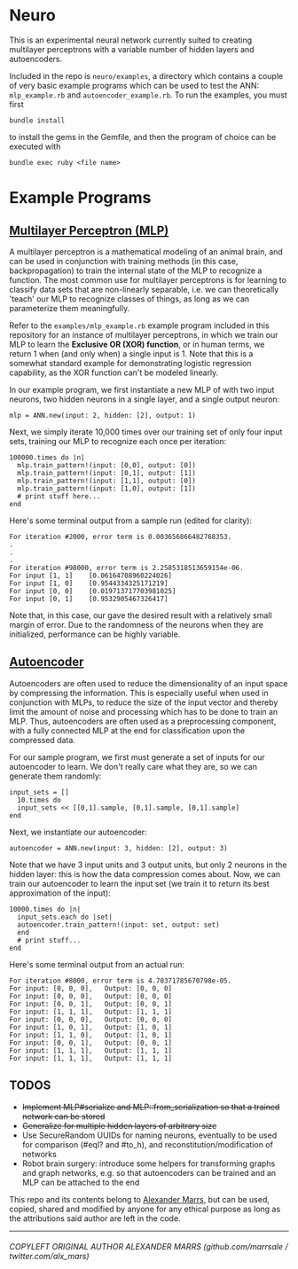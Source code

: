 # Neuro

This is an experimental neural network currently suited to creating multilayer perceptrons with a variable number of hidden layers and autoencoders.

Included in the repo is `neuro/examples`, a directory which contains a couple of very basic example programs which can be used to test the ANN: `mlp_example.rb` and `autoencoder_example.rb`. To run the examples, you must first

```bundle install```

to install the gems in the Gemfile, and then the program of choice can be executed with

```bundle exec ruby <file name>```

# Example Programs

## [Multilayer Perceptron (MLP)](http://en.wikipedia.org/wiki/Multilayer_perceptron)

A multilayer perceptron is a mathematical modeling of an animal brain, and can be used in conjunction with training methods (in this case, backpropagation) to train the internal state of the MLP to recognize a function.  The most common use for multilayer perceptrons is for learning to classify data sets that are non-linearly separable, i.e. we can theoretically 'teach' our MLP to recognize classes of things, as long as we can parameterize them meaningfully.

Refer to the `examples/mlp_example.rb` example program included in this repository for an instance of multilayer perceptrons, in which we train our MLP to learn the **Exclusive OR (XOR) function**, or in human terms, we return 1 when (and only when) a single input is 1.  Note that this is a somewhat standard example for demonstrating logistic regression capability, as the XOR function can't be modeled linearly.

In our example program, we first instantiate a new MLP of with two input neurons, two hidden neurons in a single layer, and a single output neuron:
```
mlp = ANN.new(input: 2, hidden: [2], output: 1)
```
Next, we simply iterate 10,000 times over our training set of only four input sets, training our MLP to recognize each once per iteration:

```
100000.times do |n|
  mlp.train_pattern!(input: [0,0], output: [0])
  mlp.train_pattern!(input: [0,1], output: [1])
  mlp.train_pattern!(input: [1,1], output: [0])
  mlp.train_pattern!(input: [1,0], output: [1])
  # print stuff here...
end
```
Here's some terminal output from a sample run (edited for clarity):
```
For iteration #2000, error term is 0.003656866482768353.
.
.
.
For iteration #98000, error term is 2.2585318513659154e-06.
For input [1, 1]	[0.06164708960224026]
For input [1, 0]	[0.9544334325171219]
For input [0, 0]	[0.019713717703981025]
For input [0, 1]	[0.9532905467326417]
```

Note that, in this case, our gave the desired result with a relatively small margin of error. Due to the randomness of the neurons when they are initialized, performance can be highly variable.

## [Autoencoder](http://en.wikipedia.org/wiki/Autoencoder)

Autoencoders are often used to reduce the dimensionality of an input space by compressing the information.  This is especially useful when used in conjunction with MLPs, to reduce the size of the input vector and thereby limit the amount of noise and processing which has to be done to train an MLP.  Thus, autoencoders are often used as a preprocessing component, with a fully connected MLP at the end for classification upon the compressed data.

For our sample program, we first must generate a set of inputs for our autoencoder to learn.  We don't really care what they are, so we can generate them randomly:

```
input_sets = []
  10.times do
  input_sets << [[0,1].sample, [0,1].sample, [0,1].sample]
end
```

Next, we instantiate our autoencoder:
```
autoencoder = ANN.new(input: 3, hidden: [2], output: 3)
```

Note that we have 3 input units and 3 output units, but only 2 neurons in the hidden layer: this is how the data compression comes about.  Now, we can train our autoencoder to learn the input set (we train it to return its best approximation of the input):
```
10000.times do |n|
  input_sets.each do |set|
  autoencoder.train_pattern!(input: set, output: set)
  end
  # print stuff...
end
```

Here's some terminal output from an actual run:
```
For iteration #8000, error term is 4.70371785670798e-05.
For input: [0, 0, 0],	Output: [0, 0, 0]
For input: [0, 0, 0],	Output: [0, 0, 0]
For input: [0, 0, 1],	Output: [0, 0, 1]
For input: [1, 1, 1],	Output: [1, 1, 1]
For input: [0, 0, 0],	Output: [0, 0, 0]
For input: [1, 0, 1],	Output: [1, 0, 1]
For input: [1, 1, 0],	Output: [1, 0, 1]
For input: [0, 0, 1],	Output: [0, 0, 1]
For input: [1, 1, 1],	Output: [1, 1, 1]
For input: [1, 1, 1],	Output: [1, 1, 1]
```

## TODOS

+ ~~Implement MLP#serialize and MLP::from_serialization so that a trained network can be stored~~
+ ~~Generalize for multiple hidden layers of arbitrary size~~
+ Use SecureRandom UUIDs for naming neurons, eventually to be used for comparison (#eql? and #to_h), and reconstitution/modification of networks
+ Robot brain surgery: introduce some helpers for transforming graphs and graph networks, e.g. so that autoencoders can be trained and an MLP can be attached to the end

This repo and its contents belong to [Alexander Marrs](github.com/marrsale), but can be used, copied, shared and modified by anyone for any ethical purpose as long as the attributions said author are left in the code.
___
###### COPYLEFT ORIGINAL AUTHOR ALEXANDER MARRS (github.com/marrsale / twitter.com/alx_mars)
